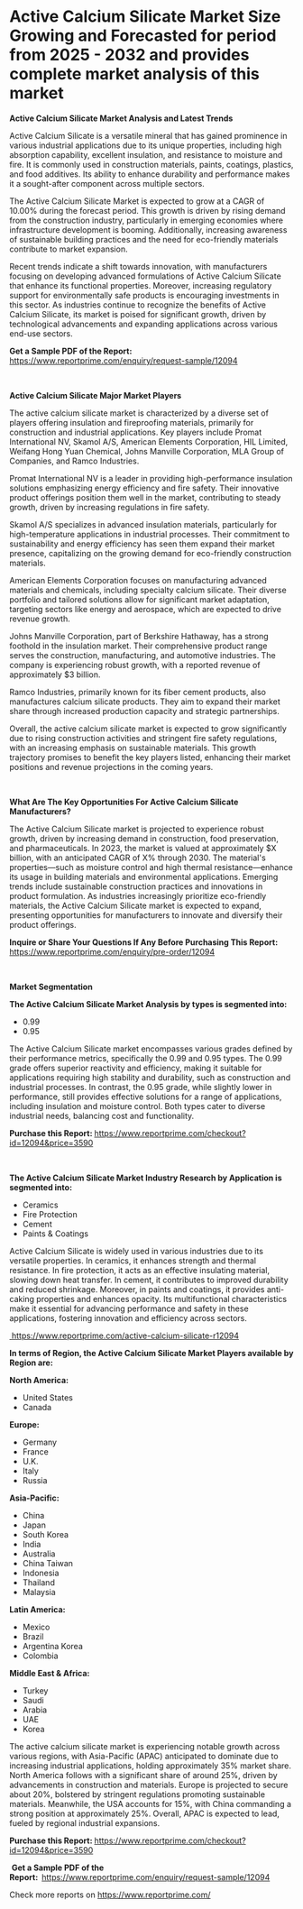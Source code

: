 <p><h1>Active Calcium Silicate Market Size Growing and Forecasted for period from 2025 - 2032 and provides complete market analysis of this market</h1></p><p><strong>Active Calcium Silicate Market Analysis and Latest Trends</strong></p>
<p><p>Active Calcium Silicate is a versatile mineral that has gained prominence in various industrial applications due to its unique properties, including high absorption capability, excellent insulation, and resistance to moisture and fire. It is commonly used in construction materials, paints, coatings, plastics, and food additives. Its ability to enhance durability and performance makes it a sought-after component across multiple sectors.</p><p>The Active Calcium Silicate Market is expected to grow at a CAGR of 10.00% during the forecast period. This growth is driven by rising demand from the construction industry, particularly in emerging economies where infrastructure development is booming. Additionally, increasing awareness of sustainable building practices and the need for eco-friendly materials contribute to market expansion.</p><p>Recent trends indicate a shift towards innovation, with manufacturers focusing on developing advanced formulations of Active Calcium Silicate that enhance its functional properties. Moreover, increasing regulatory support for environmentally safe products is encouraging investments in this sector. As industries continue to recognize the benefits of Active Calcium Silicate, its market is poised for significant growth, driven by technological advancements and expanding applications across various end-use sectors.</p></p>
<p><strong>Get a Sample PDF of the Report:&nbsp;</strong> <a href="https://www.reportprime.com/enquiry/request-sample/12094?utm_campaign=3574&utm_medium=2&utm_source=Github&utm_content=ia&utm_term=17032025&utm_id=active-calcium-silicate">https://www.reportprime.com/enquiry/request-sample/12094</a></p>
<p>&nbsp;</p>
<p><strong>Active Calcium Silicate Major Market Players</strong></p>
<p><p>The active calcium silicate market is characterized by a diverse set of players offering insulation and fireproofing materials, primarily for construction and industrial applications. Key players include Promat International NV, Skamol A/S, American Elements Corporation, HIL Limited, Weifang Hong Yuan Chemical, Johns Manville Corporation, MLA Group of Companies, and Ramco Industries. </p><p>Promat International NV is a leader in providing high-performance insulation solutions emphasizing energy efficiency and fire safety. Their innovative product offerings position them well in the market, contributing to steady growth, driven by increasing regulations in fire safety.</p><p>Skamol A/S specializes in advanced insulation materials, particularly for high-temperature applications in industrial processes. Their commitment to sustainability and energy efficiency has seen them expand their market presence, capitalizing on the growing demand for eco-friendly construction materials.</p><p>American Elements Corporation focuses on manufacturing advanced materials and chemicals, including specialty calcium silicate. Their diverse portfolio and tailored solutions allow for significant market adaptation, targeting sectors like energy and aerospace, which are expected to drive revenue growth.</p><p>Johns Manville Corporation, part of Berkshire Hathaway, has a strong foothold in the insulation market. Their comprehensive product range serves the construction, manufacturing, and automotive industries. The company is experiencing robust growth, with a reported revenue of approximately $3 billion.</p><p>Ramco Industries, primarily known for its fiber cement products, also manufactures calcium silicate products. They aim to expand their market share through increased production capacity and strategic partnerships.</p><p>Overall, the active calcium silicate market is expected to grow significantly due to rising construction activities and stringent fire safety regulations, with an increasing emphasis on sustainable materials. This growth trajectory promises to benefit the key players listed, enhancing their market positions and revenue projections in the coming years.</p></p>
<p>&nbsp;</p>
<p><strong>What Are The Key Opportunities For Active Calcium Silicate Manufacturers?</strong></p>
<p><p>The Active Calcium Silicate market is projected to experience robust growth, driven by increasing demand in construction, food preservation, and pharmaceuticals. In 2023, the market is valued at approximately $X billion, with an anticipated CAGR of X% through 2030. The material's properties—such as moisture control and high thermal resistance—enhance its usage in building materials and environmental applications. Emerging trends include sustainable construction practices and innovations in product formulation. As industries increasingly prioritize eco-friendly materials, the Active Calcium Silicate market is expected to expand, presenting opportunities for manufacturers to innovate and diversify their product offerings.</p></p>
<p><strong>Inquire or Share Your Questions If Any Before Purchasing This Report:</strong> <a href="https://www.reportprime.com/enquiry/pre-order/12094?utm_campaign=3574&utm_medium=2&utm_source=Github&utm_content=ia&utm_term=17032025&utm_id=active-calcium-silicate">https://www.reportprime.com/enquiry/pre-order/12094</a></p>
<p>&nbsp;</p>
<p><strong>Market Segmentation</strong></p>
<p><strong>The Active Calcium Silicate Market Analysis by types is segmented into:</strong></p>
<p><ul><li>0.99</li><li>0.95</li></ul></p>
<p><p>The Active Calcium Silicate market encompasses various grades defined by their performance metrics, specifically the 0.99 and 0.95 types. The 0.99 grade offers superior reactivity and efficiency, making it suitable for applications requiring high stability and durability, such as construction and industrial processes. In contrast, the 0.95 grade, while slightly lower in performance, still provides effective solutions for a range of applications, including insulation and moisture control. Both types cater to diverse industrial needs, balancing cost and functionality.</p></p>
<p><strong>Purchase this Report:&nbsp;</strong><a href="https://www.reportprime.com/checkout?id=12094&price=3590&utm_campaign=3574&utm_medium=2&utm_source=Github&utm_content=ia&utm_term=17032025&utm_id=active-calcium-silicate">https://www.reportprime.com/checkout?id=12094&price=3590</a></p>
<p>&nbsp;</p>
<p><strong>The Active Calcium Silicate Market Industry Research by Application is segmented into:</strong></p>
<p><ul><li>Ceramics</li><li>Fire Protection</li><li>Cement</li><li>Paints & Coatings</li></ul></p>
<p><p>Active Calcium Silicate is widely used in various industries due to its versatile properties. In ceramics, it enhances strength and thermal resistance. In fire protection, it acts as an effective insulating material, slowing down heat transfer. In cement, it contributes to improved durability and reduced shrinkage. Moreover, in paints and coatings, it provides anti-caking properties and enhances opacity. Its multifunctional characteristics make it essential for advancing performance and safety in these applications, fostering innovation and efficiency across sectors.</p></p>
<p><a href="https://www.reportprime.com/active-calcium-silicate-r12094?utm_campaign=3574&utm_medium=2&utm_source=Github&utm_content=ia&utm_term=17032025&utm_id=active-calcium-silicate">&nbsp;https://www.reportprime.com/active-calcium-silicate-r12094</a></p>
<p><strong>In terms of Region, the Active Calcium Silicate Market Players available by Region are:</strong></p>
<p>
    <p> <strong> North America: </strong>
        <ul>
            <li>United States</li>
            <li>Canada</li>
        </ul>
        </p> 
    <p> <strong> Europe: </strong>
        <ul>
            <li>Germany</li>
            <li>France</li>
            <li>U.K.</li>
            <li>Italy</li>
            <li>Russia</li>
        </ul>
        </p> 
    <p> <strong> Asia-Pacific: </strong>
        <ul>
            <li>China</li>
            <li>Japan</li>
            <li>South Korea</li>
            <li>India</li>
            <li>Australia</li>
            <li>China Taiwan</li>
            <li>Indonesia</li>
            <li>Thailand</li>
            <li>Malaysia</li>
        </ul>
        </p> 
    <p> <strong> Latin America: </strong>
        <ul>
            <li>Mexico</li>
            <li>Brazil</li>
            <li>Argentina Korea</li>
            <li>Colombia</li>
        </ul>
        </p> 
    <p> <strong> Middle East & Africa: </strong>
        <ul>
            <li>Turkey</li>
            <li>Saudi</li>
            <li>Arabia</li>
            <li>UAE</li>
            <li>Korea</li>
        </ul>
    </p>
    </p>
<p><p>The active calcium silicate market is experiencing notable growth across various regions, with Asia-Pacific (APAC) anticipated to dominate due to increasing industrial applications, holding approximately 35% market share. North America follows with a significant share of around 25%, driven by advancements in construction and materials. Europe is projected to secure about 20%, bolstered by stringent regulations promoting sustainable materials. Meanwhile, the USA accounts for 15%, with China commanding a strong position at approximately 25%. Overall, APAC is expected to lead, fueled by regional industrial expansions.</p></p>
<p><strong>Purchase this Report: </strong><a href="https://www.reportprime.com/checkout?id=12094&price=3590&utm_campaign=3574&utm_medium=2&utm_source=Github&utm_content=ia&utm_term=17032025&utm_id=active-calcium-silicate">https://www.reportprime.com/checkout?id=12094&price=3590</a></p>
<p>&nbsp;<strong>Get a Sample PDF of the Report:&nbsp;&nbsp;</strong><a href="https://www.reportprime.com/enquiry/request-sample/12094?utm_campaign=3574&utm_medium=2&utm_source=Github&utm_content=ia&utm_term=17032025&utm_id=active-calcium-silicate">https://www.reportprime.com/enquiry/request-sample/12094</a></p>
<p><strong></strong></p>
<p>Check more reports on <a href="https://www.reportprime.com/?utm_campaign=3574&utm_medium=2&utm_source=Github&utm_content=ia&utm_term=17032025&utm_id=active-calcium-silicate">https://www.reportprime.com/</a></p>